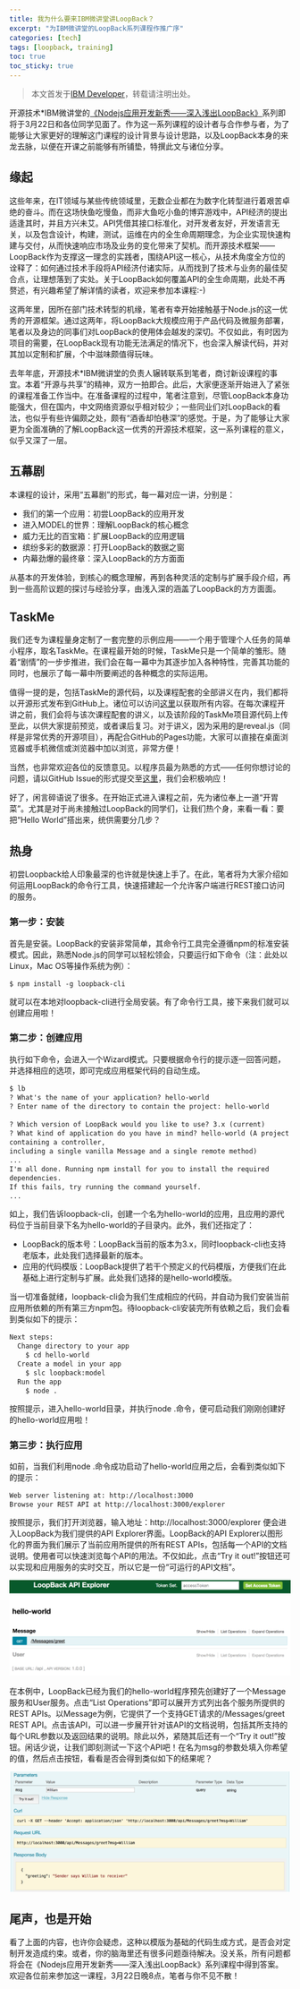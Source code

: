 ```yaml
---
title: 我为什么要来IBM微讲堂讲LoopBack？
excerpt: "为IBM微讲堂的LoopBack系列课程作推广序"
categories: [tech]
tags: [loopback, training]
toc: true
toc_sticky: true
---
```


> 本文首发于[IBM Developer](https://developer.ibm.com/cn/blog/2018/opentech-loopback-why/)，转载请注明出处。

开源技术*IBM微讲堂的[《Nodejs应用开发新秀——深入浅出LoopBack》](https://developer.ibm.com/cn/blog/2018/opentec-loopback/)系列即将于3月22日和各位同学见面了。作为这一系列课程的设计者与合作参与者，为了能够让大家更好的理解这门课程的设计背景与设计思路，以及LoopBack本身的来龙去脉，以便在开课之前能够有所铺垫，特撰此文与诸位分享。

## 缘起

这些年来，在IT领域与某些传统领域里，无数企业都在为数字化转型进行着艰苦卓绝的奋斗。而在这场快鱼吃慢鱼，而非大鱼吃小鱼的博弈游戏中，API经济的提出适逢其时，并且方兴未艾。API凭借其接口标准化，对开发者友好，开发语言无关，以及包含设计，构建，测试，运维在内的全生命周期理念，为企业实现快速构建与交付，从而快速响应市场及业务的变化带来了契机。而开源技术框架——LoopBack作为支撑这一理念的实践者，围绕API这一核心，从技术角度全方位的诠释了：如何通过技术手段将API经济付诸实际，从而找到了技术与业务的最佳契合点，让理想落到了实处。关于LoopBack如何覆盖API的全生命周期，此处不再赘述，有兴趣希望了解详情的读者，欢迎来参加本课程:-)

这两年里，因所在部门技术转型的机缘，笔者有幸开始接触基于Node.js的这一优秀的开源框架。通过这两年，将LoopBack大规模应用于产品代码及微服务部署，笔者以及身边的同事们对LoopBack的使用体会越发的深切。不仅如此，有时因为项目的需要，在LoopBack现有功能无法满足的情况下，也会深入解读代码，并对其加以定制和扩展，个中滋味颇值得玩味。

去年年底，开源技术*IBM微讲堂的负责人辗转联系到笔者，商讨新设课程的事宜。本着“开源与共享”的精神，双方一拍即合。此后，大家便逐渐开始进入了紧张的课程准备工作当中。在准备课程的过程中，笔者注意到，尽管LoopBack本身功能强大，但在国内，中文网络资源似乎相对较少；一些同业们对LoopBack的看法，也似乎有些许偏颇之处，颇有“酒香却怕巷深”的感觉。于是，为了能够让大家更为全面准确的了解LoopBack这一优秀的开源技术框架，这一系列课程的意义，似乎又深了一层。

## 五幕剧

本课程的设计，采用“五幕剧”的形式，每一幕对应一讲，分别是：

* 我们的第一个应用：初尝LoopBack的应用开发
* 进入MODEL的世界：理解LoopBack的核心概念
* 威力无比的百宝箱：扩展LoopBack的应用逻辑
* 缤纷多彩的数据源：打开LoopBack的数据之窗
* 内幕劲爆的最终章：深入LoopBack的方方面面

从基本的开发体验，到核心的概念理解，再到各种灵活的定制与扩展手段介绍，再到一些高阶议题的探讨与经验分享，由浅入深的涵盖了LoopBack的方方面面。

## TaskMe

我们还专为课程量身定制了一套完整的示例应用——一个用于管理个人任务的简单小程序，取名TaskMe。在课程最开始的时候，TaskMe只是一个简单的雏形。随着“剧情”的一步步推进，我们会在每一幕中为其逐步加入各种特性，完善其功能的同时，也展示了每一幕中所要阐述的各种概念的实际运用。

值得一提的是，包括TaskMe的源代码，以及课程配套的全部讲义在内，我们都将以开源形式发布到GitHub上。诸位可以访问[这里](https://github.com/morningspace/understanding-loopback)以获取所有内容。在每次课程开讲之前，我们会将与该次课程配套的讲义，以及该阶段的TaskMe项目源代码上传至此，以供大家提前预览，或者课后复习。对于讲义，因为采用的是reveal.js（同样是非常优秀的开源项目），再配合GitHub的Pages功能，大家可以直接在桌面浏览器或手机微信或浏览器中加以浏览，非常方便！

当然，也非常欢迎各位的反馈意见。以程序员最为熟悉的方式——任何你想讨论的问题，请以GitHub Issue的形式提交至[这里](https://github.com/morningspace/understanding-loopback/issues)，我们会积极响应！

好了，闲言碎语说了很多。在开始正式进入课程之前，先为诸位奉上一道“开胃菜”。尤其是对于尚未接触过LoopBack的同学们，让我们热个身，来看一看：要把“Hello World”搭出来，统供需要分几步？

## 热身

初尝Loopback给人印象最深的也许就是快速上手了。在此，笔者将为大家介绍如何运用LoopBack的命令行工具，快速搭建起一个允许客户端进行REST接口访问的服务。

### 第一步：安装

首先是安装。LoopBack的安装非常简单，其命令行工具完全遵循npm的标准安装模式。因此，熟悉Node.js的同学可以轻松领会，只要运行如下命令（注：此处以Linux，Mac OS等操作系统为例）：
```shell
$ npm install -g loopback-cli
```
就可以在本地对loopback-cli进行全局安装。有了命令行工具，接下来我们就可以创建应用啦！

### 第二步：创建应用

执行如下命令，会进入一个Wizard模式。只要根据命令行的提示逐一回答问题，并选择相应的选项，即可完成应用框架代码的自动生成。
```
$ lb
? What's the name of your application? hello-world
? Enter name of the directory to contain the project: hello-world

? Which version of LoopBack would you like to use? 3.x (current)
? What kind of application do you have in mind? hello-world (A project containing a controller,
including a single vanilla Message and a single remote method)
...
I'm all done. Running npm install for you to install the required dependencies.
If this fails, try running the command yourself.
... 
```
如上，我们告诉loopback-cli，创建一个名为hello-world的应用，且应用的源代码位于当前目录下名为hello-world的子目录内。此外，我们还指定了：

* LoopBack的版本号：LoopBack当前的版本为3.x，同时loopback-cli也支持老版本，此处我们选择最新的版本。
* 应用的代码模版：LoopBack提供了若干个预定义的代码模版，方便我们在此基础上进行定制与扩展。此处我们选择的是hello-world模版。

当一切准备就绪，loopback-cli会为我们生成相应的代码，并自动为我们安装当前应用所依赖的所有第三方npm包。待loopback-cli安装完所有依赖之后，我们会看到类似如下的提示：
```shell
Next steps:
  Change directory to your app
    $ cd hello-world
  Create a model in your app
    $ slc loopback:model
  Run the app
    $ node .
```
按照提示，进入hello-world目录，并执行node .命令，便可启动我们刚刚创建好的hello-world应用啦！

### 第三步：执行应用

如前，当我们利用node .命令成功启动了hello-world应用之后，会看到类似如下的提示：
```shell
Web server listening at: http://localhost:3000
Browse your REST API at http://localhost:3000/explorer
```
按照提示，我们打开浏览器，输入地址：http://localhost:3000/explorer 便会进入LoopBack为我们提供的API Explorer界面。LoopBack的API Explorer以图形化的界面为我们展示了当前应用所提供的所有REST APIs，包括每一个API的文档说明。使用者可以快速浏览每个API的用法。不仅如此，点击“Try it out!”按钮还可以实现和应用服务的实时交互，所以它是一份“可运行的API文档”。

![](/assets/images/loopback/hellow-world-1.png)

在本例中，LoopBack已经为我们的hello-world程序预先创建好了一个Message服务和User服务。点击“List Operations”即可以展开方式列出各个服务所提供的REST APIs。以Message为例，它提供了一个支持GET请求的/Messages/greet REST API。点击该API，可以进一步展开针对该API的文档说明，包括其所支持的每个URL参数以及返回结果的说明。除此以外，紧随其后还有一个“Try it out!”按钮。闲话少说，让我们即刻测试一下这个API吧！在名为msg的参数处填入你希望的值，然后点击按钮，看看是否会得到类似如下的结果呢？

![](/assets/images/loopback/hellow-world-2.png)

## 尾声，也是开始

看了上面的内容，也许你会疑虑，这种以模版为基础的代码生成方式，是否会对定制开发造成约束。或者，你的脑海里还有很多问题亟待解决。没关系，所有问题都将会在《Nodejs应用开发新秀——深入浅出LoopBack》系列课程中得到答案。欢迎各位前来参加这一课程，3月22日晚8点，笔者与你不见不散！
